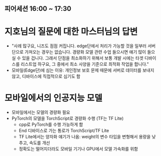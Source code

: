 ## 피어세션 16:00 ~ 17:30

# 지호님의 질문에 대한 마스터님의 답변
- "사례 많구요, 니즈도 점점 커집니다. edge단에서 처리가 가능할 것을 일부러 서버단으로 가져오는 경우는 없습니다. 경량화 모델 관련 수업 들으시면 얘기 많이 들으실 수 있을 겁니다. 그래서 단점을 최소화하기 위해서 보통 개발 시에는 타겟 디바이스를 리스트업 하구요, 그 중에서 최소 사양을 기준으로 최적화 작업을 합니다."
- 모바일(Edge단)에 심는 이유: 개인정보 보호 문제 때문에 서버로 데이터를 보내지 않고, 디바이스에 직접적으로 심기도 함

# 모바일에서의 인공지능 모델
- 모바일에서는 모델의 경량화 필요
- PyTorch의 모델을 TorchScript로 경량화 수행 (TF는 TF Lite)
    - cpp로 PyTorch를 수행 가능하게 함
    - End 디바이스로 가는 통로가 TorchScript/TF Lite
    - TF Lite에서는 양자화 얘기가 나옴: weight의 변수 타입을 변형해서 용량을 낮추고, 속도를 개선
    - 정확도는 떨어지더라도 모바일 기기나 GPU에서 모델 가속화를 위함